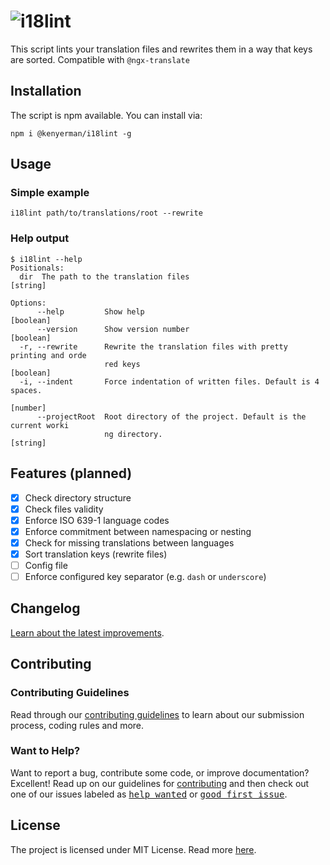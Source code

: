 # ![i18lint](https://user-images.githubusercontent.com/20663815/203164266-8a0aa236-bdfa-448f-92f0-771186a82fad.png)

This script lints your translation files and rewrites them in a way that keys are sorted.
Compatible with `@ngx-translate`

## Installation

The script is npm available. You can install via:

```
npm i @kenyerman/i18lint -g
```

## Usage

### Simple example

```
i18lint path/to/translations/root --rewrite
```

### Help output

```
$ i18lint --help
Positionals:
  dir  The path to the translation files                                [string]

Options:
      --help         Show help                                         [boolean]
      --version      Show version number                               [boolean]
  -r, --rewrite      Rewrite the translation files with pretty printing and orde
                     red keys                                          [boolean]
  -i, --indent       Force indentation of written files. Default is 4 spaces.
                                                                        [number]
      --projectRoot  Root directory of the project. Default is the current worki
                     ng directory.                                      [string]
```

## Features (planned)

- [x] Check directory structure
- [x] Check files validity
- [x] Enforce ISO 639-1 language codes
- [x] Enforce commitment between namespacing or nesting
- [x] Check for missing translations between languages
- [x] Sort translation keys (rewrite files)
- [ ] Config file
- [ ] Enforce configured key separator (e.g. `dash` or `underscore`)

## Changelog

[Learn about the latest improvements](CHANGELOG.md).

## Contributing

### Contributing Guidelines

Read through our [contributing guidelines](CONTRIBUTING.md) to learn about our submission process, coding rules and more.

### Want to Help?

Want to report a bug, contribute some code, or improve documentation? Excellent! Read up on our guidelines for [contributing](CONTRIBUTING.md) and then check out one of our issues labeled as <kbd>[help wanted](https://github.com/kenyerman/i18lint/labels/help%20wanted)</kbd> or <kbd>[good first issue](https://github.com/kenyerman/i18lint/labels/good%20first%20issue)</kbd>.

## License

The project is licensed under MIT License. Read more [here](LICENSE).
